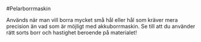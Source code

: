 #Pelarborrmaskin

Används när man vill borra mycket små hål eller hål som kräver mera precision än vad som är möjligt med akkuborrmaskin. Se till att du använder rätt sorts borr och hastighet beroende på materialet!
